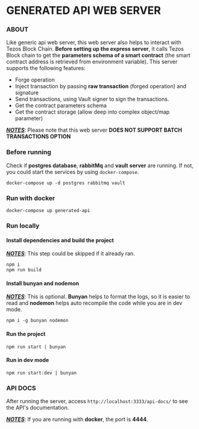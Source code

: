 # GENERATED API WEB SERVER

### ABOUT

Like generic api web server, this web server also helps to interact with Tezos Block Chain.
**Before setting up the express server**, it calls Tezos Block chain to get the **parameters schema of a smart contract**
(the smart contract address is retrieved from environment variable).
This server supports the following features:

- Forge operation
- Inject transaction by passing **raw transaction** (forged operation) and signature
- Send transactions, using Vault signer to sign the transactions.
- Get the contract parameters schema
- Get the contract storage (allow deep into complex object/map parameter)

<u>**_NOTES_**</u>: Please note that this web server **DOES NOT SUPPORT BATCH TRANSACTIONS OPTION**

### Before running

Check if **postgres database**, **rabbitMq** and **vault server** are running. If not, you could start the services by using `docker-compose`.

```
docker-compose up -d postgres rabbitmq vault
```

### Run with docker

```
docker-compose up generated-api
```

### Run locally

#### Install dependencies and build the project

<u>**_NOTES_**</u>: This step could be skipped if it already ran.

```
npm i
npm run build
```

#### Install bunyan and nodemon

<u>**_NOTES_**</u>: This is optional. **Bunyan** helps to format the logs, so it is easier to read and **nodemon** helps auto recompile the code while you are in dev mode.

```
npm i -g bunyan nodemon
```

#### Run the project

```
npm run start | bunyan
```

#### Run in dev mode

```
npm run start:dev | bunyan
```

### API DOCS

After running the server, access `http://localhost:3333/api-docs/` to see the API's documentation.

<u>**_NOTES_**</u>: If you are running with **docker**, the port is **4444**.
